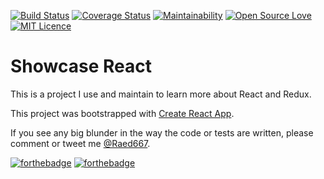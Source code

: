 [![Build Status](https://travis-ci.org/RaedsLab/showcase-react.svg?branch=master)](https://travis-ci.org/RaedsLab/showcase-react)
[![Coverage Status](https://img.shields.io/coveralls/github/RaedsLab/showcase-react.svg)](https://coveralls.io/github/RaedsLab/showcase-react)
[![Maintainability](https://api.codeclimate.com/v1/badges/9feb90b6358f805ebbf5/maintainability)](https://codeclimate.com/github/RaedsLab/showcase-react/maintainability)
[![Open Source Love](https://badges.frapsoft.com/os/v1/open-source.svg?v=103)](https://github.com/ellerbrock/open-source-badge/)
[![MIT Licence](https://badges.frapsoft.com/os/mit/mit.png?v=103)](https://opensource.org/licenses/mit-license.php)


# Showcase React 

This is a project I use and maintain to learn more about React and Redux.

This project was bootstrapped with [Create React App](https://github.com/facebook/create-react-app).

If you see any big blunder in the way the code or tests are written, please comment or tweet me [@Raed667](https://twitter.com/raed667).

[![forthebadge](https://forthebadge.com/images/badges/built-by-hipsters.svg)](https://forthebadge.com)
[![forthebadge](https://forthebadge.com/images/badges/uses-badges.svg)](https://forthebadge.com)
